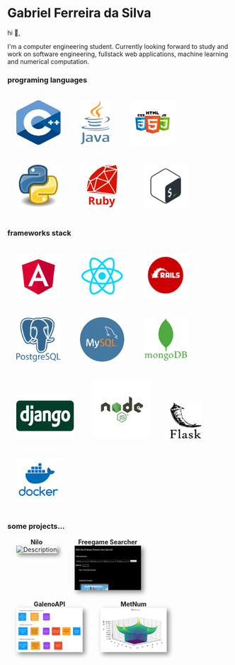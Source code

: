 # Gabriel Ferreira da Silva

hi 👋,

I'm a computer engineering student. Currently looking forward to study and work on software engineering, fullstack web applications, machine learning and numerical computation.



### programing languages



<div style="display:inline-block;">
    <img src="c_logo.svg" alt="Description" style="margin: 20px; width:100px; height: 100px; box-shadow: 5px 5px 10px \#888;">
    <img src="java.png" alt="Description" style="width:70px; margin: 20px; height: 100px; box-shadow: 5px 5px 10px \#888;">
    <img src="htmlcss.png" alt="Description" style="width:100px; height: 100px;margin: 20px;  box-shadow: 5px 5px 10px \#888;">
    <img src="python.png" alt="Description" style="width:100px; height: 100px;margin: 20px;  box-shadow: 5px 5px 10px \#888;">
    <img src="ruby.png" alt="Description" style="width:100px; height: 100px;margin: 20px;  box-shadow: 5px 5px 10px \#888;">
        <img src="bash.png" alt="Description" style="width:100px; height: 100px;margin: 20px;  box-shadow: 5px 5px 10px \#888;">

</div>



### frameworks stack 

<div style="display:inline-block;">
    <img src="angular.png" alt="Description" style="margin: 20px; width:100px; height: 100px; box-shadow: 5px 5px 10px \#888;">
    <img src="react.png" alt="Description" style="width:100px; margin: 20px; height: 100px; box-shadow: 5px 5px 10px \#888;">
    <img src="rails.png" alt="Description" style="width:100px; height: 100px;margin: 20px;  box-shadow: 5px 5px 10px \#888;">
    <img src="postgresql.png" alt="Description" style="width:100px; height: 100px;margin: 20px;  box-shadow: 5px 5px 10px \#888;">
    <img src="mysql.png" alt="Description" style="width:100px; height: 100px;margin: 20px;  box-shadow: 5px 5px 10px \#888;">
        <img src="mongo.png" alt="Description" style="width:100px; height: 100px;margin: 20px;  box-shadow: 5px 5px 10px \#888;">
        <img src="django.png" alt="Description" style="width:130px; height: 100px;margin: 20px;  box-shadow: 5px 5px 10px \#888;">
        <img src="node-js.svg" alt="Description" style="width:130px; height: 130px;margin: 20px;  box-shadow: 5px 5px 10px \#888;">
        <img src="flask.png" alt="Description" style="width:70px; height: 80px;margin: 20px;  box-shadow: 5px 5px 10px \#888;">
     <img src="docjer.png" alt="Description" style="width:100px; height: 100px;margin: 20px;  box-shadow: 5px 5px 10px \#888;">

### some projects...



<div style="display: flex; flex-direction: line">
<div style="display: flex; flex-direction: column; align-items: center;"><p style="margin: 0; font-weight:bold">Nilo</p><a href="https://github.com/gabriel-ferreira-da-silva/Nilo" style="text-decoration: none; color: inherit;">
<img src="https://github.com/gabriel-ferreira-da-silva/Nilo/raw/main/doc/presentation.gif?raw=true" 
     alt="Description" 
     style="width: 150px; height: 100px; margin: 20px; margin-top: 0px;box-shadow: 5px 5px 10px #888;"></a></div>
<div style="display: flex; flex-direction: column; align-items: center;">
<p style="margin: 0; font-weight:bold">Freegame Searcher</p><a href="https://github.com/gabriel-ferreira-da-silva/Nilo" style="text-decoration: none; color: inherit;">
<img src="https://github.com/gabriel-ferreira-da-silva/FreeGameSearcher/blob/main/videos/feat1.gif?raw=true" 
     alt="Description" 
     style="width: 150px; height: 100px; margin: 20px; margin-top: 0px;box-shadow: 5px 5px 10px #888;"></a></div></div>

<div style="display: flex; flex-direction: line">
<div style="display: flex; flex-direction: column; align-items: center;">
<p style="margin: 0; font-weight:bold">GalenoAPI</p><a href="https://github.com/gabriel-ferreira-da-silva/galeno" style="text-decoration: none; color: inherit;">
<img src="basic-system-functions.png" 
     alt="Description" 
     style="width: 150px; height: 100px; margin: 20px; margin-top: 0px;box-shadow: 5px 5px 10px #888;"></a></div>
<div style="display: flex; flex-direction: column; align-items: center;">
<p style="margin: 0; font-weight:bold">MetNum</p>
<a href="https://github.com/gabriel-ferreira-da-silva/metodo-dos-momentos" style="text-decoration: none; color: inherit;"><img src="met.gif" 
     alt="Description" 
                                                                                                                               style="width: 150px; height: 100px; margin: 20px; margin-top: 0px;box-shadow: 5px 5px 10px #888;"></a></div>
</div></div>





